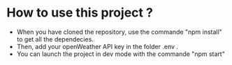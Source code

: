# How to use this project ?

- When you have cloned the repository, use the commande "npm install" to get all the dependecies.
- Then, add your openWeather API key in the folder .env .
- You can launch the project in dev mode with the commande "npm start"
